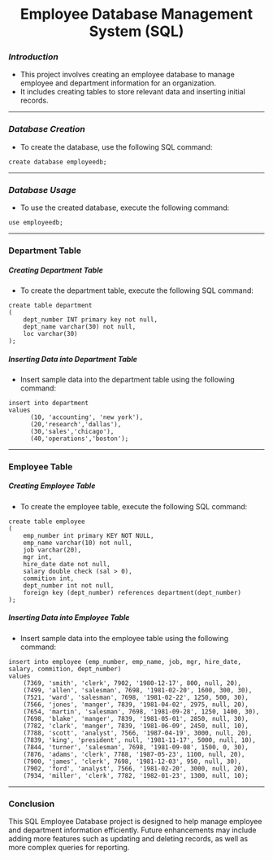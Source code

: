 <h1 align="center" text="bold">
Employee Database Management System (SQL)
</h1> 


### *Introduction*
* This project involves creating an employee database to manage employee and department information for an organization.
* It includes creating tables to store relevant data and inserting initial records.
________________________________________________________________________________________________________________________

### *Database Creation*
* To create the database, use the following SQL command:

```
create database employeedb;
```
________________________________________________________________________________________________________________________

### *Database Usage*
* To use the created database, execute the following command:

```
use employeedb;
```
________________________________________________________________________________________________________________________

### Department Table

##### *Creating Department Table*
* To create the department table, execute the following SQL command:

```
create table department
(
    dept_number INT primary key not null,
    dept_name varchar(30) not null,
    loc varchar(30)
);
```

##### *Inserting Data into Department Table* 
* Insert sample data into the department table using the following command:

```
insert into department
values
      (10, 'accounting', 'new york'),
      (20,'research','dallas'),
      (30,'sales','chicago'),
      (40,'operations','boston');
```
________________________________________________________________________________________________________________________

### Employee Table

##### *Creating Employee Table* 
* To create the employee table, execute the following SQL command:

```
create table employee
(
    emp_number int primary KEY NOT NULL,
    emp_name varchar(10) not null,
    job varchar(20),
    mgr int,
    hire_date date not null,
    salary double check (sal > 0),
    commition int,
    dept_number int not null,
    foreign key (dept_number) references department(dept_number)
);
```

##### *Inserting Data into Employee Table* 
* Insert sample data into the employee table using the following command:

```
insert into employee (emp_number, emp_name, job, mgr, hire_date, salary, commition, dept_number)
values
	(7369, 'smith', 'clerk', 7902, '1980-12-17', 800, null, 20),
	(7499, 'allen', 'salesman', 7698, '1981-02-20', 1600, 300, 30),
	(7521, 'ward', 'salesman', 7698, '1981-02-22', 1250, 500, 30),
	(7566, 'jones', 'manger', 7839, '1981-04-02', 2975, null, 20),
	(7654, 'martin', 'salesman', 7698, '1981-09-28', 1250, 1400, 30),
	(7698, 'blake', 'manger', 7839, '1981-05-01', 2850, null, 30),
	(7782, 'clark', 'manger', 7839, '1981-06-09', 2450, null, 10),
	(7788, 'scott', 'analyst', 7566, '1987-04-19', 3000, null, 20),
	(7839, 'king', 'president', null, '1981-11-17', 5000, null, 10),
	(7844, 'turner', 'salesman', 7698, '1981-09-08', 1500, 0, 30),
	(7876, 'adams', 'clerk', 7788, '1987-05-23', 1100, null, 20),
	(7900, 'james', 'clerk', 7698, '1981-12-03', 950, null, 30),
	(7902, 'ford', 'analyst', 7566, '1981-02-20', 3000, null, 20),
	(7934, 'miller', 'clerk', 7782, '1982-01-23', 1300, null, 10);
```

________________________________________________________________________________________________________________________

### Conclusion
This SQL Employee Database project is designed to help manage employee and department information efficiently. Future enhancements may include adding more features such as updating and deleting records, as well as more complex queries for reporting.


